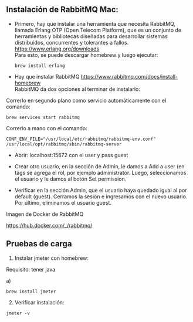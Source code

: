 ## Instalación de RabbitMQ Mac:

* Primero, hay que instalar una herramienta que necesita RabbitMQ, llamada Erlang OTP (Open Telecom Platform), que es un conjunto de herramientas y bibliotecas diseñadas para desarrollar sistemas distribuidos, concurrentes y tolerantes a fallos.
https://www.erlang.org/downloads <br>
Para esto, se puede descargar homebrew y luego ejecutar: 


  ```
  brew install erlang
  ```
 
* Hay que instalar RabbitMQ
https://www.rabbitmq.com/docs/install-homebrew <br>
RabbitMQ da dos opciones al terminar de instalarlo:<br>

Correrlo en segundo plano como servicio automáticamente con el comando:


  ```
  brew services start rabbitmq
  ```

Correrlo a mano con el comando:

  ```
CONF_ENV_FILE="/usr/local/etc/rabbitmq/rabbitmq-env.conf" /usr/local/opt/rabbitmq/sbin/rabbitmq-server
  ```
* Abrir: localhost:15672 con el user y pass guest

* Crear otro usuario, en la sección de Admin, le damos a Add a user (en tags se agrega el rol, por ejemplo administrator.
Luego, seleccionamos el usuario y le damos al botón Set permission. 

* Verificar en la sección Admin, que el usuario haya quedado igual al por default (guest). Cerramos la sesión e ingresamos con el nuevo usuario.
Por último, eliminamos el usuario guest.

Imagen de Docker de RabbitMQ

https://hub.docker.com/_/rabbitmq/ 

## Pruebas de carga

1. Instalar jmeter con homebrew: 

Requisito: tener java

a) 
```
brew install jmeter
```

2. Verificar instalación:
   
```
jmeter -v
```
